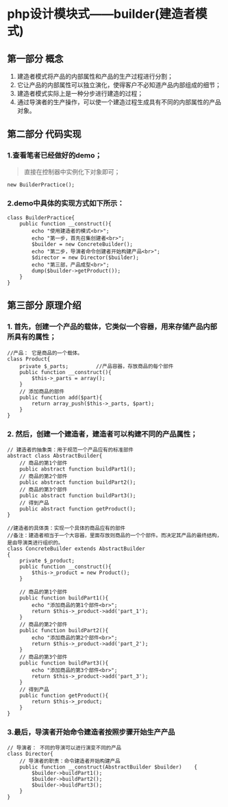 # php设计模块式——builder(建造者模式)
## 第一部分 概念

1. 建造者模式将产品的内部属性和产品的生产过程进行分割；
2. 它让产品的内部属性可以独立演化，使得客户不必知道产品内部组成的细节；
3. 建造者模式实际上是一种分步进行建造的过程；
4. 通过导演者的生产操作，可以使一个建造过程生成具有不同的内部属性的产品对象。

## 第二部分 代码实现

### 1.查看笔者已经做好的demo；
> 直接在控制器中实例化下对象即可；

```
new BuilderPractice();
```
### 2.demo中具体的实现方式如下所示：
```
class BuilderPractice{
    public function __construct(){
        echo "使用建造者的模式<br>";
        echo "第一步，首先召集创建者<br>";
        $builder = new ConcreteBuilder();
        echo "第二步，导演者命令创建者开始构建产品<br>";
        $director = new Director($builder);
        echo "第三部，产品成型<br>";
        dump($builder->getProduct());
    }
}
```
## 第三部分 原理介绍

### 1. 首先，创建一个产品的载体，它类似一个容器，用来存储产品内部所具有的属性；
```
//产品： 它是商品的一个载体。
class Product{
    private $_parts;         //产品容器，存放商品的每个部件
    public function __construct(){
        $this->_parts = array();
    }
    // 添加商品的部件
    public function add($part){
        return array_push($this->_parts, $part);
    }
}
```
### 2. 然后，创建一个建造者，建造者可以构建不同的产品属性；
```
// 建造者的抽象类：用于规范一个产品应有的标准部件
abstract class AbstractBuilder{
    // 商品的第1个部件
    public abstract function buildPart1();
    // 商品的第2个部件
    public abstract function buildPart2();
    // 商品的第3个部件
    public abstract function buildPart3();
    // 得到产品
    public abstract function getProduct();
}

//建造者的具体类：实现一个具体的商品应有的部件
//备注：建造者相当于一个大容器，里面存放则商品的一个个部件。而决定其产品的最终结构，是由导演类进行组织的。
class ConcreteBuilder extends AbstractBuilder
{
    private $_product;
    public function __construct(){
        $this->_product = new Product();
    }

    // 商品的第1个部件
    public function buildPart1(){
        echo "添加商品的第1个部件<br>";
        return $this->_product->add('part_1');
    }
    // 商品的第2个部件
    public function buildPart2(){
        echo "添加商品的第2个部件<br>";
        return $this->_product->add('part_2');
    }
    // 商品的第3个部件
    public function buildPart3(){
        echo "添加商品的第3个部件<br>";
        return $this->_product->add('part_3');
    }
    // 得到产品
    public function getProduct(){
        return $this->_product;
    }
}
```
### 3.最后，导演者开始命令建造者按照步骤开始生产产品
```
// 导演者： 不同的导演可以进行演变不同的产品
class Director{
    // 导演者的职责：命令建造者开始构建产品
    public function __construct(AbstractBuilder $builder)    {
        $builder->buildPart1();
        $builder->buildPart2();
        $builder->buildPart3();
    }
}
```
